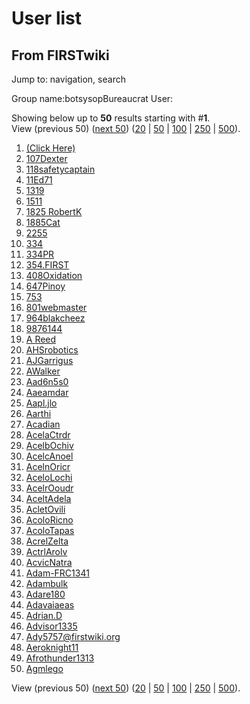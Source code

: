 # User list

## From FIRSTwiki

Jump to: navigation, search

Group name:botsysopBureaucrat User:

Showing below up to **50** results starting with #**1**.<br>
View (previous 50) ([next 50](/index.php?title=Special:Listusers&limit=50&offset=50)) ([20](/index.php?title=Special:Listusers&limit=20&offset=0) | [50](/index.php?title=Special:Listusers&limit=50&offset=0) | [100](/index.php?title=Special:Listusers&limit=100&offset=0) | [250](/index.php?title=Special:Listusers&limit=250&offset=0) | [500](/index.php?title=Special:Listusers&limit=500&offset=0)).

1. [(Click Here)](/index.php?title=User:%28Click_Here%29&action=edit "User:\(Click Here\)")
2. [107Dexter](/index.php?title=User:107Dexter&action=edit "User:107Dexter")
3. [118safetycaptain](/index.php?title=User:118safetycaptain&action=edit "User:118safetycaptain")
4. [11Ed71](/index.php?title=User:11Ed71&action=edit "User:11Ed71")
5. [1319](/index.php?title=User:1319&action=edit "User:1319")
6. [1511](/index.php?title=User:1511&action=edit "User:1511")
7. [1825 RobertK](/index.php?title=User:1825_RobertK&action=edit "User:1825 RobertK")
8. [1885Cat](User:1885Cat "User:1885Cat")
9. [2255](/index.php?title=User:2255&action=edit "User:2255")
10. [334](/index.php?title=User:334&action=edit "User:334")
11. [334PR](/index.php?title=User:334PR&action=edit "User:334PR")
12. [354.FIRST](/index.php?title=User:354.FIRST&action=edit "User:354.FIRST")
13. [408Oxidation](/index.php?title=User:408Oxidation&action=edit "User:408Oxidation")
14. [647Pinoy](/index.php?title=User:647Pinoy&action=edit "User:647Pinoy")
15. [753](/index.php?title=User:753&action=edit "User:753")
16. [801webmaster](/index.php?title=User:801webmaster&action=edit "User:801webmaster")
17. [964blakcheez](User:964blakcheez "User:964blakcheez")
18. [9876144](/index.php?title=User:9876144&action=edit "User:9876144")
19. [A Reed](/index.php?title=User:A_Reed&action=edit "User:A Reed")
20. [AHSrobotics](/index.php?title=User:AHSrobotics&action=edit "User:AHSrobotics")
21. [AJGarrigus](/index.php?title=User:AJGarrigus&action=edit "User:AJGarrigus")
22. [AWalker](/index.php?title=User:AWalker&action=edit "User:AWalker")
23. [Aad6n5s0](User:Aad6n5s0 "User:Aad6n5s0")
24. [Aaeamdar](User:Aaeamdar "User:Aaeamdar")
25. [Aapl.jlo](/index.php?title=User:Aapl.jlo&action=edit "User:Aapl.jlo")
26. [Aarthi](/index.php?title=User:Aarthi&action=edit "User:Aarthi")
27. [Acadian](/index.php?title=User:Acadian&action=edit "User:Acadian")
28. [AcelaCtrdr](/index.php?title=User:AcelaCtrdr&action=edit "User:AcelaCtrdr")
29. [AcelbOchiv](/index.php?title=User:AcelbOchiv&action=edit "User:AcelbOchiv")
30. [AcelcAnoel](/index.php?title=User:AcelcAnoel&action=edit "User:AcelcAnoel")
31. [AcelnOricr](/index.php?title=User:AcelnOricr&action=edit "User:AcelnOricr")
32. [AceloLochi](/index.php?title=User:AceloLochi&action=edit "User:AceloLochi")
33. [AcelrOoudr](/index.php?title=User:AcelrOoudr&action=edit "User:AcelrOoudr")
34. [AceltAdela](/index.php?title=User:AceltAdela&action=edit "User:AceltAdela")
35. [AcletOvili](/index.php?title=User:AcletOvili&action=edit "User:AcletOvili")
36. [AcoloRicno](/index.php?title=User:AcoloRicno&action=edit "User:AcoloRicno")
37. [AcoloTapas](/index.php?title=User:AcoloTapas&action=edit "User:AcoloTapas")
38. [AcrelZelta](/index.php?title=User:AcrelZelta&action=edit "User:AcrelZelta")
39. [ActrlArolv](/index.php?title=User:ActrlArolv&action=edit "User:ActrlArolv")
40. [AcvicNatra](/index.php?title=User:AcvicNatra&action=edit "User:AcvicNatra")
41. [Adam-FRC1341](/index.php?title=User:Adam-FRC1341&action=edit "User:Adam-FRC1341")
42. [Adambulk](/index.php?title=User:Adambulk&action=edit "User:Adambulk")
43. [Adare180](/index.php?title=User:Adare180&action=edit "User:Adare180")
44. [Adavaiaeas](/index.php?title=User:Adavaiaeas&action=edit "User:Adavaiaeas")
45. [Adrian.D](/index.php?title=User:Adrian.D&action=edit "User:Adrian.D")
46. [Advisor1335](/index.php?title=User:Advisor1335&action=edit "User:Advisor1335")
47. [Ady5757@firstwiki.org](/index.php?title=User:Ady5757%40firstwiki.org&action=edit "User:Ady5757@firstwiki.org")
48. [Aeroknight11](/index.php?title=User:Aeroknight11&action=edit "User:Aeroknight11")
49. [Afrothunder1313](/index.php?title=User:Afrothunder1313&action=edit "User:Afrothunder1313")
50. [Agmlego](User:Agmlego "User:Agmlego")

View (previous 50) ([next 50](/index.php?title=Special:Listusers&limit=50&offset=50)) ([20](/index.php?title=Special:Listusers&limit=20&offset=0) | [50](/index.php?title=Special:Listusers&limit=50&offset=0) | [100](/index.php?title=Special:Listusers&limit=100&offset=0) | [250](/index.php?title=Special:Listusers&limit=250&offset=0) | [500](/index.php?title=Special:Listusers&limit=500&offset=0)).
